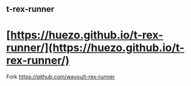 
##  t-rex-runner


# [https://huezo.github.io/t-rex-runner/](https://huezo.github.io/t-rex-runner/)




Fork
https://github.com/wayou/t-rex-runner
